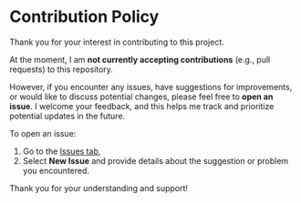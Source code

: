 # Contribution Policy

Thank you for your interest in contributing to this project.

At the moment, I am **not currently accepting contributions** (e.g., pull requests) to this repository.

However, if you encounter any issues, have suggestions for improvements, or would like to discuss potential changes, please feel free to **open an issue**. I welcome your feedback, and this helps me track and prioritize potential updates in the future.

To open an issue:
1. Go to the [Issues tab](https://github.com/GwynDavies/montty/issues),
2. Select **New Issue** and provide details about the suggestion or problem you encountered.

Thank you for your understanding and support!


